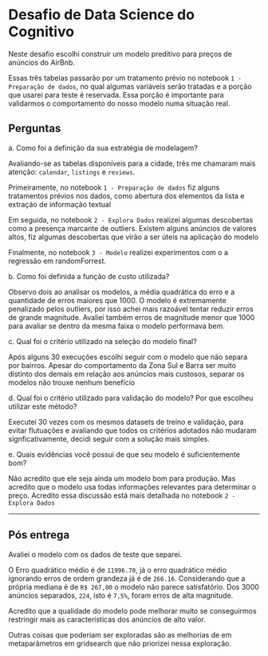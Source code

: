 # Desafio de Data Science do Cognitivo

Neste desafio escolhi construir um modelo preditivo para preços de anúncios do AirBnb.

Essas três tabelas passarão por um tratamento prévio no notebook `1 - Preparação de dados`, no qual algumas variáveis serão tratadas e a porção que usarei para teste é reservada. Essa porção é importante para validarmos o comportamento do nosso modelo numa situação real.

## Perguntas

a. Como foi a definição da sua estratégia de modelagem?

Avaliando-se as tabelas disponíveis para a cidade, três me chamaram mais atenção: `calendar`, `listings` e `reviews`.

Primeiramente, no notebook `1 - Preparação de dados` fiz alguns tratamentos prévios nos dados, como abertura dos elementos da lista e extração de informação textual

Em seguida, no notebook `2 - Explora Dados` realizei algumas descobertas como a presença marcante de outliers. Existem alguns anúncios de valores altos, fiz algumas descobertas que virão a ser úteis na aplicação do modelo

Finalmente, no notebook `3 - Modelo` realizei experimentos com o a regressão em randomForrest.

b. Como foi definida a função de custo utilizada?

Observo dois ao analisar os modelos, a média quadrática do erro e a quantidade de erros maiores que 1000. O modelo é extremamente penalizado pelos outliers, por isso achei mais razoável tentar reduzir erros de grande magnitude. Avaliei também erros de magnitude menor que 1000 para avaliar se dentro da mesma faixa o modelo performava bem.

c. Qual foi o critério utilizado na seleção do modelo final?

Após alguns 30 execuções escolhi seguir com o modelo que não separa por bairros. Apesar do comportamento da Zona Sul e Barra ser muito distinto dos demais em relação aos anúncios mais custosos, separar os modelos não trouxe nenhum benefício

d. Qual foi o critério utilizado para validação do modelo? Por que escolheu utilizar este método?

Executei 30 vezes com os mesmos datasets de treino e validação, para evitar flutuações e avaliando que todos os critérios adotados não mudaram signficativamente, decidi seguir com a solução mais simples.

e. Quais evidências você possui de que seu modelo é suficientemente bom?

Não acredito que ele seja ainda um modelo bom para produção. Mas acredito que o modelo usa todas informações relevantes para determinar o preço. Acredito essa discussão está mais detalhada no notebook `2 - Explora Dados`

 ---

## Pós entrega

Avaliei o modelo com os dados de teste que separei.

O Erro quadrático médio é de `11996.70`, já o erro quadrático médio ignorando erros de ordem grandeza já é de `266.16`. Considerando que a própria mediana é de `R$ 267,00` o modelo não parece satisfatório. Dos 3000 anúncios separados, `224`, isto é `7,5%`, foram erros de alta magnitude.

Acredito que a qualidade do modelo pode melhorar muito se conseguirmos restringir mais as características dos anúncios de alto valor.

Outras coisas que poderiam ser exploradas são as melhorias de em metaparâmetros em gridsearch que não priorizei nessa exploração.
